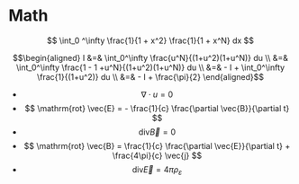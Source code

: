 # Math

$$ \int_0 ^\infty \frac{1}{1 + x^2} \frac{1}{1 + x^N} dx $$

$$\begin{aligned}
  I &=& \int_0^\infty \frac{u^N}{(1+u^2)(1+u^N)} du \\
  &=& \int_0^\infty \frac{1 - 1 +u^N}{(1+u^2)(1+u^N)} du \\
  &=& - I + \int_0^\infty \frac{1}{(1+u^2)} du \\
  &=& - I + \frac{\pi}{2}
\end{aligned}$$

- $$ \nabla \cdot u = 0 $$
- $$ \mathrm{rot} \vec{E}  = - \frac{1}{c} \frac{\partial \vec{B}}{\partial t} $$
- $$ \mathrm{div} \vec{B}  = 0 $$
- $$ \mathrm{rot} \vec{B}  = \frac{1}{c} \frac{\partial \vec{E}}{\partial t} + \frac{4\pi}{c} \vec{j} $$
- $$ \mathrm{div} \vec{E}  = 4 \pi \rho_{\varepsilon } $$
